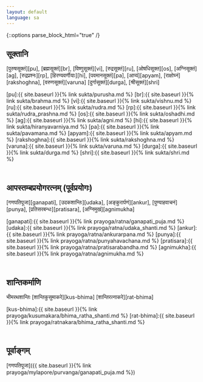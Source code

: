 ```yaml
---
layout: default
language: sa
---
```


{::options parse_block_html="true" /}
<div lang="{{ page.language }}" class="index">

## सूक्तानि

[पुरुषसूक्तं][pu],
[ब्रह्मसूक्तं][br],
[विष्णुसूक्तं][vi],
[रुद्रसूक्तं][ru],
[ओषधिसूक्त][os],
[अग्निसूक्तं][ag],
[रुद्रप्रश्नः][rp],
[हिरण्यवर्णीयाः][hi],
[पवमानसूक्तं][pa],
[आप्यं][apyam],
[राक्षोघ्नं][rakshoghna],
[वरुणसूक्तं][varuna]
[दुर्गासूक्तं][durga],
[श्रीसूक्तं][shri]

[pu]:{{ site.baseurl }}{% link sukta/purusha.md %}
[br]:{{ site.baseurl }}{% link sukta/brahma.md %}
[vi]:{{ site.baseurl }}{% link sukta/vishnu.md %}
[ru]:{{ site.baseurl }}{% link sukta/rudra.md %}
[rp]:{{ site.baseurl }}{% link sukta/rudra_prashna.md %}
[os]:{{ site.baseurl }}{% link sukta/oshadhi.md %}
[ag]:{{ site.baseurl }}{% link sukta/agni.md %}
[hi]:{{ site.baseurl }}{% link sukta/hiranyavarniya.md %}
[pa]:{{ site.baseurl }}{% link sukta/pavamana.md %}
[apyam]:{{ site.baseurl }}{% link sukta/apyam.md %}
[rakshoghna]:{{ site.baseurl }}{% link sukta/rakshoghna.md %}
[varuna]:{{ site.baseurl }}{% link sukta/varuna.md %}
[durga]:{{ site.baseurl }}{% link sukta/durga.md %}
[shri]:{{ site.baseurl }}{% link sukta/shri.md %}

## <br>आपस्तम्बप्रयोगरत्नम् (पूर्वप्रयोगः)  

[गणपतिपूजा][ganapati],
[उदकशान्तिः][udaka],
[अङ्कुरार्पणं][ankur],
[पुण्याहवाचनं][punya],
[प्रतिसरबन्धः][pratisara],
[अग्निमुखं][agnimukha]

[ganapati]:{{ site.baseurl }}{% link prayoga/ratna/ganapati_puja.md %}
[udaka]:{{ site.baseurl }}{% link prayoga/ratna/udaka_shanti.md %}
[ankur]:{{ site.baseurl }}{% link prayoga/ratna/ankurarpana.md %}
[punya]:{{ site.baseurl }}{% link prayoga/ratna/punyahavachana.md %}
[pratisara]:{{ site.baseurl }}{% link prayoga/ratna/pratisarabandha.md %}
[agnimukha]:{{ site.baseurl }}{% link prayoga/ratna/agnimukha.md %}

## <br>शान्तिकर्माणि

भीमरथशान्तिः [शान्तिकुसुमाकरे][kus-bhima] [शान्तिरत्नाकरे][rat-bhima]

[kus-bhima]:{{ site.baseurl }}{% link prayoga/kusumakara/bhima_ratha_shanti.md %}
[rat-bhima]:{{ site.baseurl }}{% link prayoga/ratnakara/bhima_ratha_shanti.md %}

## <br>पूर्वाङ्गम्

[गणपतिपूजा]({{ site.baseurl }}{% link prayoga/mylapore/purvanga/ganapati_puja.md %})
</div>
